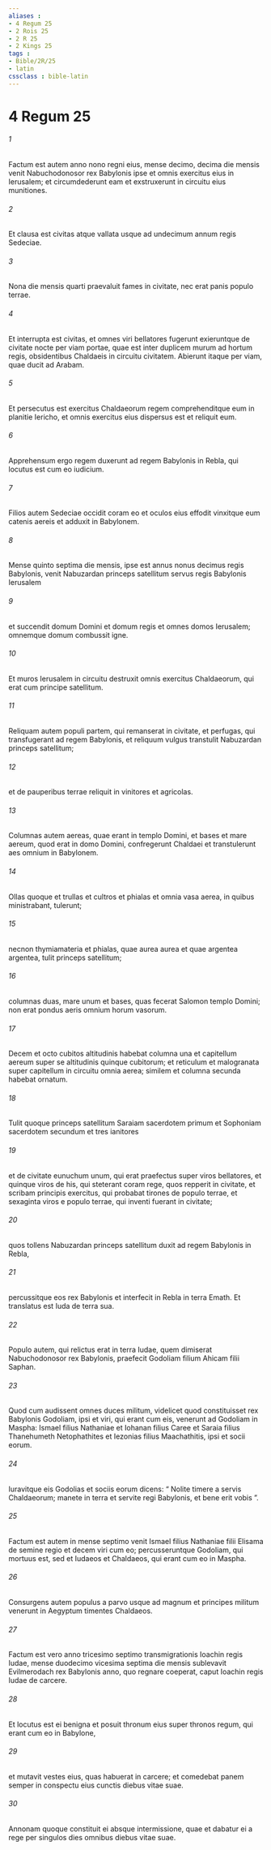 ```yaml
---
aliases : 
- 4 Regum 25
- 2 Rois 25
- 2 R 25
- 2 Kings 25
tags : 
- Bible/2R/25
- latin
cssclass : bible-latin
---
```


# 4 Regum 25

###### 1
Factum est autem anno nono regni eius, mense decimo, decima die mensis venit Nabuchodonosor rex Babylonis ipse et omnis exercitus eius in Ierusalem; et circumdederunt eam et exstruxerunt in circuitu eius munitiones. 
###### 2
Et clausa est civitas atque vallata usque ad undecimum annum regis Sedeciae. 
###### 3
Nona die mensis quarti praevaluit fames in civitate, nec erat panis populo terrae. 
###### 4
Et interrupta est civitas, et omnes viri bellatores fugerunt exieruntque de civitate nocte per viam portae, quae est inter duplicem murum ad hortum regis, obsidentibus Chaldaeis in circuitu civitatem. Abierunt itaque per viam, quae ducit ad Arabam. 
###### 5
Et persecutus est exercitus Chaldaeorum regem comprehenditque eum in planitie Iericho, et omnis exercitus eius dispersus est et reliquit eum. 
###### 6
Apprehensum ergo regem duxerunt ad regem Babylonis in Rebla, qui locutus est cum eo iudicium. 
###### 7
Filios autem Sedeciae occidit coram eo et oculos eius effodit vinxitque eum catenis aereis et adduxit in Babylonem.
###### 8
Mense quinto septima die mensis, ipse est annus nonus decimus regis Babylonis, venit Nabuzardan princeps satellitum servus regis Babylonis Ierusalem 
###### 9
et succendit domum Domini et domum regis et omnes domos Ierusalem; omnemque domum combussit igne. 
###### 10
Et muros Ierusalem in circuitu destruxit omnis exercitus Chaldaeorum, qui erat cum principe satellitum. 
###### 11
Reliquam autem populi partem, qui remanserat in civitate, et perfugas, qui transfugerant ad regem Babylonis, et reliquum vulgus transtulit Nabuzardan princeps satellitum; 
###### 12
et de pauperibus terrae reliquit in vinitores et agricolas. 
###### 13
Columnas autem aereas, quae erant in templo Domini, et bases et mare aereum, quod erat in domo Domini, confregerunt Chaldaei et transtulerunt aes omnium in Babylonem. 
###### 14
Ollas quoque et trullas et cultros et phialas et omnia vasa aerea, in quibus ministrabant, tulerunt; 
###### 15
necnon thymiamateria et phialas, quae aurea aurea et quae argentea argentea, tulit princeps satellitum; 
###### 16
columnas duas, mare unum et bases, quas fecerat Salomon templo Domini; non erat pondus aeris omnium horum vasorum. 
###### 17
Decem et octo cubitos altitudinis habebat columna una et capitellum aereum super se altitudinis quinque cubitorum; et reticulum et malogranata super capitellum in circuitu omnia aerea; similem et columna secunda habebat ornatum.
###### 18
Tulit quoque princeps satellitum Saraiam sacerdotem primum et Sophoniam sacerdotem secundum et tres ianitores 
###### 19
et de civitate eunuchum unum, qui erat praefectus super viros bellatores, et quinque viros de his, qui steterant coram rege, quos repperit in civitate, et scribam principis exercitus, qui probabat tirones de populo terrae, et sexaginta viros e populo terrae, qui inventi fuerant in civitate; 
###### 20
quos tollens Nabuzardan princeps satellitum duxit ad regem Babylonis in Rebla, 
###### 21
percussitque eos rex Babylonis et interfecit in Rebla in terra Emath. Et translatus est Iuda de terra sua.
###### 22
Populo autem, qui relictus erat in terra Iudae, quem dimiserat Nabuchodonosor rex Babylonis, praefecit Godoliam filium Ahicam filii Saphan. 
###### 23
Quod cum audissent omnes duces militum, videlicet quod constituisset rex Babylonis Godoliam, ipsi et viri, qui erant cum eis, venerunt ad Godoliam in Maspha: Ismael filius Nathaniae et Iohanan filius Caree et Saraia filius Thanehumeth Netophathites et Iezonias filius Maachathitis, ipsi et socii eorum. 
###### 24
Iuravitque eis Godolias et sociis eorum dicens: “ Nolite timere a servis Chaldaeorum; manete in terra et servite regi Babylonis, et bene erit vobis ”.
###### 25
Factum est autem in mense septimo venit Ismael filius Nathaniae filii Elisama de semine regio et decem viri cum eo; percusseruntque Godoliam, qui mortuus est, sed et Iudaeos et Chaldaeos, qui erant cum eo in Maspha. 
###### 26
Consurgens autem populus a parvo usque ad magnum et principes militum venerunt in Aegyptum timentes Chaldaeos.
###### 27
Factum est vero anno tricesimo septimo transmigrationis Ioachin regis Iudae, mense duodecimo vicesima septima die mensis sublevavit Evilmerodach rex Babylonis anno, quo regnare coeperat, caput Ioachin regis Iudae de carcere. 
###### 28
Et locutus est ei benigna et posuit thronum eius super thronos regum, qui erant cum eo in Babylone, 
###### 29
et mutavit vestes eius, quas habuerat in carcere; et comedebat panem semper in conspectu eius cunctis diebus vitae suae. 
###### 30
Annonam quoque constituit ei absque intermissione, quae et dabatur ei a rege per singulos dies omnibus diebus vitae suae.
